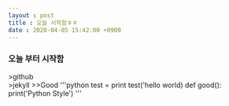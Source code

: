 ```yaml
---
layout : post
title : 오늘 시작함ㅎㅎ
date : 2020-04-05 15:42:00 +0900
---
```

<H3>오늘 부터 시작함<br></H3>
>github<br>
>jekyll
>>Good
'''python 
test = print
test('hello world)
    def good():
        print('Python Style')
'''